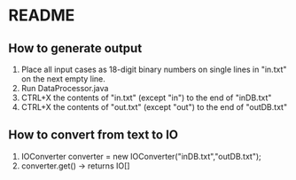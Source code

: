 # README
How to generate output
----------------------
1) Place all input cases as 18-digit binary numbers on single lines in "in.txt" on the next empty line.
2) Run DataProcessor.java
3) CTRL+X the contents of "in.txt" (except "in") to the end of "inDB.txt"
4) CTRL+X the contents of "out.txt" (except "out") to the end of "outDB.txt"

How to convert from text to IO
------------------------------
1) IOConverter converter = new IOConverter("inDB.txt","outDB.txt");
2) converter.get() -> returns IO[]
